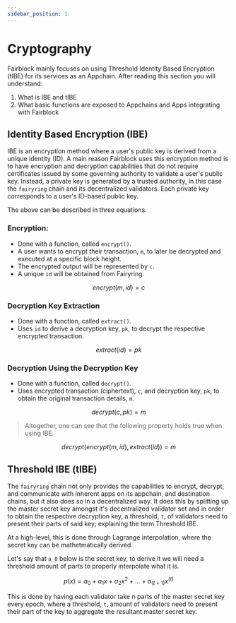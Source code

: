 ```yaml
---
sidebar_position: 1
---
```


# Cryptography

Fairblock mainly focuses on using Threshold Identity Based Encryption (tIBE) for its services as an Appchain. After reading this section you will understand:

1. What is IBE and tIBE
2. What basic functions are exposed to Appchains and Apps integrating with Fairblock

## Identity Based Encryption (IBE)

IBE is an encryption method where a user's public key is derived from a unique identity (ID). A main reason Fairblock uses this encryption method is to have encryption and decryption capabilities that do not require certificates issued by some governing authority to validate a user's public key. Instead, a private key is generated by a trusted authority, in this case the `fairyring` chain and its decentralized validators. Each private key corresponds to a user's ID-based public key.

The above can be described in three equations.


### Encryption:

- Done with a function, called `encrypt()`.
- A user wants to encrypt their transaction, `m`, to later be decrypted and executed at a specific block height. 
- The encrypted output will be represented by `c`. 
- A unique `id` will be obtained from Fairyring. 
<!-- TODO - confirm where id comes from -->

$$
encrypt(m, id) = c
$$

### Decryption Key Extraction

- Done with a function, called `extract()`.
- Uses `id` to derive a decryption key, `pk`, to decrypt the respective encrypted transaction.

$$
extract(id) = pk
$$

### Decryption Using the Decryption Key

- Done with a function, called `decrypt()`.
- Uses encrypted transaction (ciphertext), `c`, and decryption key, `pk`, to obtain the original transaction details, `m`.

$$
decrypt(c,pk) = m
$$

> Altogether, one can see that the following property holds true when using IBE.

$$
decrypt(encrypt(m, id), extract(id)) = m
$$

## Threshold IBE (tIBE)

The `fairyring` chain not only provides the capabilities to encrypt, decrypt, and communicate with inherent apps on its appchain, and destination chains, but it also does so in a decentralized way. It does this by splitting up the master secret key amongst it's decentralized validator set and in order to obtain the respective decryption key, a threshold, `t`, of validators need to present their parts of said key; explaining the term Threshold IBE.

At a high-level, this is done through Lagrange interpolation, where the secret key can be mathetmatically derived. 

Let's say that `a_0` below is the secret key, to derive it we will need a threshold amount of parts to properly interpolate what it is.

<!-- TODO - better elaborate on the equation below's relevance. -->

$$
p(x) = a_0 + a_1 x + a_2 x^2 + \dots + a_(t+1) x^(t)
$$
<!-- TODO need to fix above equation but t import giving issues on build -->

This is done by having each validator take n parts of the master secret key every epoch, where a threshold, `t`, amount of validators need to present their part of the key to aggregate the resultant master secret key.